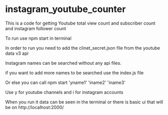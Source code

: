 # instagram_youtube_counter
This is a code for getting Youtube total view count and subscriber count and instagram follower count

To run use npm start in terminal

In order to run you need to add the clinet_secret.json file from the youtube data v3 api

Instagram names can be searched without any api files.

if you want to add more names to be searched use the index.js file

Or else you can call npm start 'yname1' 'iname2' 'iname3'

Use y for youtube channels and i for instagram accounts

When you run it data can be seen in the terminal or there is basic ui that will be on http://localhost:2000/

